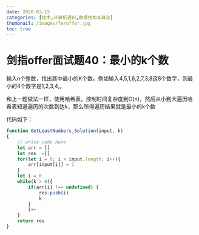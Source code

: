```yaml
---
date: 2020-03-15
categories: [技术,计算机通识,数据结构与算法]
thumbnail: /images/fe/offer.jpg
toc: true
---
```


# 剑指offer面试题40：最小的k个数
<!--more-->
输入n个整数，找出其中最小的K个数。例如输入4,5,1,6,2,7,3,8这8个数字，则最小的4个数字是1,2,3,4,。

和上一题做法一样，使用哈希表，控制时间复杂度到O(n)，然后从小到大遍历哈希表知道遍历的次数到达k，那么所得遍历结果就是最小的k个数

代码如下：

```javascript
function GetLeastNumbers_Solution(input, k)
{
    // write code here
    let arr = []
    let res  =[]
    for(let i = 0; i < input.length; i++){
        arr[input[i]] = 1
    }
    let i = 0
    while(k > 0){
        if(arr[i] !== undefined) {
            res.push(i)
            k--
        }
        i++
    }
    return res
}
```

